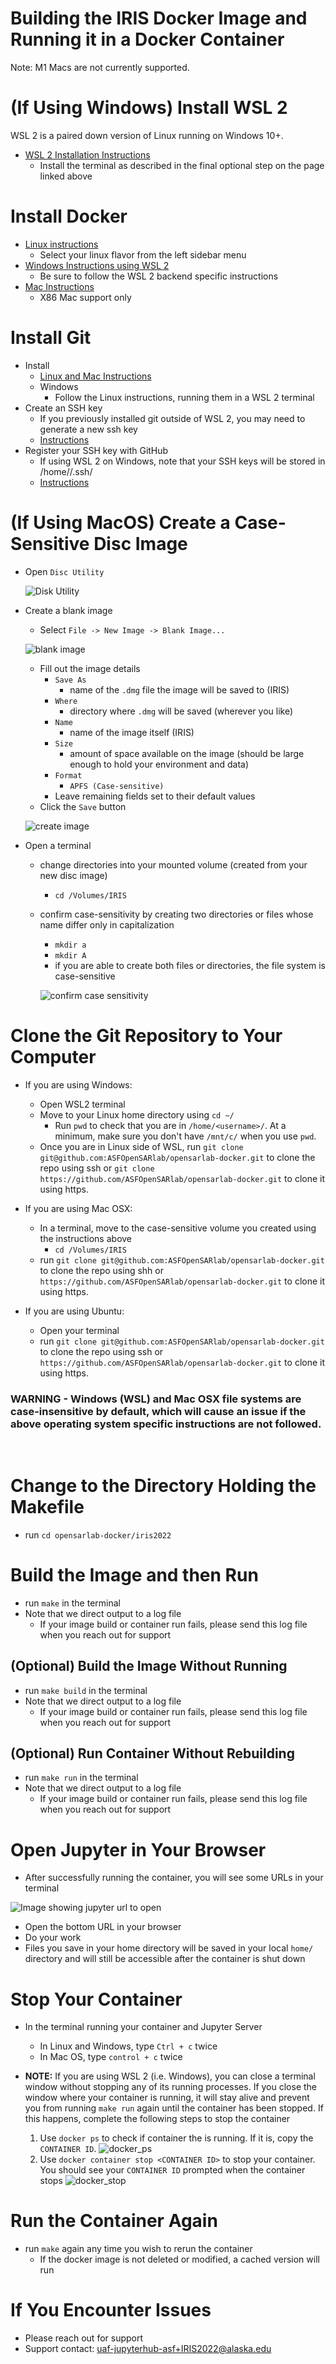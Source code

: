 # Building the IRIS Docker Image and Running it in a Docker Container

Note: M1 Macs are not currently supported.

# (If Using Windows) Install WSL 2

WSL 2 is a paired down version of Linux running on Windows 10+.

- [WSL 2 Installation Instructions]( https://docs.microsoft.com/en-us/windows/wsl/install-win10)
    - Install the terminal as described in the final optional step on the page linked above

# Install Docker

- [Linux instructions](https://docs.docker.com/engine/install/ubuntu/) 
    - Select your linux flavor from the left sidebar menu
- [Windows Instructions using WSL 2](https://docs.docker.com/desktop/windows/install/)
    - Be sure to follow the WSL 2 backend specific instructions
- [Mac Instructions](https://docs.docker.com/desktop/mac/install/)
    - X86 Mac support only
    
# Install Git

- Install 
    - [Linux and Mac Instructions](https://git-scm.com/book/en/v2/Getting-Started-Installing-Git)
    - Windows
        - Follow the Linux instructions, running them in a WSL 2 terminal
- Create an SSH key
    - If you previously installed git outside of WSL 2, you may need to generate a new ssh key
    - [Instructions](https://docs.github.com/en/github/authenticating-to-github/connecting-to-github-with-ssh/generating-a-new-ssh-key-and-adding-it-to-the-ssh-agent)
- Register your SSH key with GitHub
    - If using WSL 2 on Windows, note that your SSH keys will be stored in /home/<user>/.ssh/
    - [Instructions](https://docs.github.com/en/github/authenticating-to-github/connecting-to-github-with-ssh/adding-a-new-ssh-key-to-your-github-account)
  

# (If Using MacOS) Create a Case-Sensitive Disc Image
- Open `Disc Utility`

    ![Disk Utility](img/disc_utility.png)

- Create a blank image
    - Select `File -> New Image -> Blank Image...`
    
  ![blank image](img/blank_image.png)
  
    - Fill out the image details
        - `Save As`
            - name of the `.dmg` file the image will be saved to (IRIS)
        - `Where`
            - directory where `.dmg` will be saved (wherever you like)
        - `Name`
            - name of the image itself (IRIS)
        - `Size`
            - amount of space available on the image (should be large enough to hold your environment and data)
        - `Format`
            - `APFS (Case-sensitive)`
        - Leave remaining fields set to their default values
    - Click the `Save` button
    
    ![create image](img/create_image.png)
 
- Open a terminal
  - change directories into your mounted volume (created from your new disc image)
    - `cd /Volumes/IRIS`
  - confirm case-sensitivity by creating two directories or files whose name differ only in capitalization
    - `mkdir a`
    - `mkdir A`
    - if you are able to create both files or directories, the file system is case-sensitive
    
    ![confirm case sensitivity](img/confirm_case_sensitive.png)
     

# Clone the Git Repository to Your Computer

- If you are using Windows:
    - Open WSL2 terminal
    - Move to your Linux home directory using `cd ~/`
        - Run `pwd` to check that you are in `/home/<username>/`. At a minimum, make sure you don't have `/mnt/c/` when you use `pwd`.
    - Once you are in Linux side of WSL, run `git clone git@github.com:ASFOpenSARlab/opensarlab-docker.git` to clone the repo using ssh or `git clone https://github.com/ASFOpenSARlab/opensarlab-docker.git` to clone it using https.

- If you are using Mac OSX:
    - In a terminal, move to the case-sensitive volume you created using the instructions above
        - `cd /Volumes/IRIS`
    - run `git clone git@github.com:ASFOpenSARlab/opensarlab-docker.git` to clone the repo using shh or `https://github.com/ASFOpenSARlab/opensarlab-docker.git` to clone it using https.

- If you are using Ubuntu:
    - Open your terminal
    - run `git clone git@github.com:ASFOpenSARlab/opensarlab-docker.git` to clone the repo using ssh or `https://github.com/ASFOpenSARlab/opensarlab-docker.git` to clone it using https.

### **WARNING** - Windows (WSL) and Mac OSX file systems are **case-insensitive** by default, which will cause an issue if the above operating system specific instructions are not followed.
<br />

# Change to the Directory Holding the Makefile

- run `cd opensarlab-docker/iris2022`

# Build the Image and then Run

- run `make` in the terminal
- Note that we direct output to a log file
    - If your image build or container run fails, please send this log file when you reach out for support

## (Optional) Build the Image Without Running

- run `make build` in the terminal
- Note that we direct output to a log file
    - If your image build or container run fails, please send this log file when you reach out for support

## (Optional) Run Container Without Rebuilding

- run `make run` in the terminal
- Note that we direct output to a log file
    - If your image build or container run fails, please send this log file when you reach out for support

# Open Jupyter in Your Browser

- After successfully running the container, you will see some URLs in your terminal

![Image showing jupyter url to open](img/jupyter_url.png)

- Open the bottom URL in your browser
- Do your work
- Files you save in your home directory will be saved in your local `home/` directory and will still be accessible after the container is shut down

# Stop Your Container

- In the terminal running your container and Jupyter Server
    - In Linux and Windows, type `Ctrl + c` twice
    - In Mac OS, type `control + c` twice 

- **NOTE:** If you are using WSL 2 (i.e. Windows), you can close a terminal window without stopping any of its running processes. If you close the window where your container is running, it will stay alive and prevent you from running `make run` again until the container has been stopped. If this happens, complete the following steps to stop the container

    1. Use `docker ps` to check if container the is running. If it is, copy the `CONTAINER ID`. ![docker_ps](./img/docker_ps.PNG)
    1. Use `docker container stop <CONTAINER ID>` to stop your container. You should see your `CONTAINER ID` prompted when the container stops ![docker_stop](./img/docker_stop.PNG)

    
# Run the Container Again

- run `make` again any time you wish to rerun the container
    - If the docker image is not deleted or modified, a cached version will run
    
# If You Encounter Issues

- Please reach out for support
- Support contact: uaf-jupyterhub-asf+IRIS2022@alaska.edu
